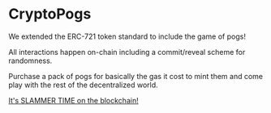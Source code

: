 # CryptoPogs

We extended the ERC-721 token standard to include the game of pogs!

All interactions happen on-chain including a commit/reveal scheme for randomness. 

Purchase a pack of pogs for basically the gas it cost to mint them and come play with the rest of the decentralized world.

[It's SLAMMER TIME on the blockchain!](https://cryptopogs.io)

